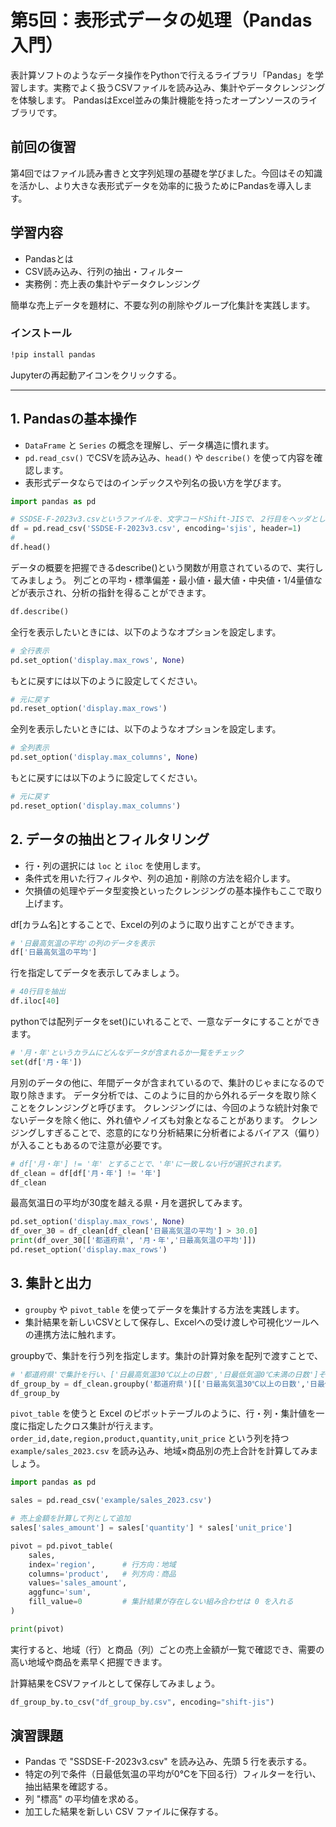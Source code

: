 # 第5回：表形式データの処理（Pandas入門）

表計算ソフトのようなデータ操作をPythonで行えるライブラリ「Pandas」を学習します。実務でよく扱うCSVファイルを読み込み、集計やデータクレンジングを体験します。
PandasはExcel並みの集計機能を持ったオープンソースのライブラリです。

## 前回の復習

第4回ではファイル読み書きと文字列処理の基礎を学びました。今回はその知識を活かし、より大きな表形式データを効率的に扱うためにPandasを導入します。

## 学習内容

- Pandasとは
- CSV読み込み、行列の抽出・フィルター
- 実務例：売上表の集計やデータクレンジング

簡単な売上データを題材に、不要な列の削除やグループ化集計を実践します。

### インストール

```bash
!pip install pandas
```

Jupyterの再起動アイコンをクリックする。

---

## 1. Pandasの基本操作

- `DataFrame` と `Series` の概念を理解し、データ構造に慣れます。
- `pd.read_csv()` でCSVを読み込み、`head()` や `describe()` を使って内容を確認します。
- 表形式データならではのインデックスや列名の扱い方を学びます。

```python
import pandas as pd

# SSDSE-F-2023v3.csvというファイルを、文字コードShift-JISで、２行目をヘッダとして読み込む
df = pd.read_csv('SSDSE-F-2023v3.csv', encoding='sjis', header=1)
# 
df.head()
```

データの概要を把握できるdescribe()という関数が用意されているので、実行してみましょう。
列ごとの平均・標準偏差・最小値・最大値・中央値・1/4量値などが表示され、分析の指針を得ることができます。

```python
df.describe()
```

全行を表示したいときには、以下のようなオプションを設定します。

```python
# 全行表示
pd.set_option('display.max_rows', None)
```

もとに戻すには以下のように設定してください。

```python
# 元に戻す
pd.reset_option('display.max_rows')
```

全列を表示したいときには、以下のようなオプションを設定します。

```python
# 全列表示
pd.set_option('display.max_columns', None)
```

もとに戻すには以下のように設定してください。

```python
# 元に戻す
pd.reset_option('display.max_columns')
```

## 2. データの抽出とフィルタリング

- 行・列の選択には `loc` と `iloc` を使用します。
- 条件式を用いた行フィルタや、列の追加・削除の方法を紹介します。
- 欠損値の処理やデータ型変換といったクレンジングの基本操作もここで取り上げます。

df[カラム名]とすることで、Excelの列のように取り出すことができます。

```python
# '日最高気温の平均'の列のデータを表示
df['日最高気温の平均']
```

行を指定してデータを表示してみましょう。

```python
# 40行目を抽出
df.iloc[40]
```

pythonでは配列データをset()にいれることで、一意なデータにすることができます。

```python
# '月・年'というカラムにどんなデータが含まれるか一覧をチェック
set(df['月・年'])
```

月別のデータの他に、年間データが含まれているので、集計のじゃまになるので取り除きます。
データ分析では、このように目的から外れるデータを取り除くことをクレンジングと呼びます。
クレンジングには、今回のような統計対象でないデータを除く他に、外れ値やノイズも対象となることがあります。
クレンジングしすぎることで、恣意的になり分析結果に分析者によるバイアス（偏り）が入ることもあるので注意が必要です。

```python
# df['月・年'] != '年' とすることで、'年'に一致しない行が選択されます。
df_clean = df[df['月・年'] != '年']
df_clean
```

最高気温日の平均が30度を越える県・月を選択してみます。

```python
pd.set_option('display.max_rows', None)
df_over_30 = df_clean[df_clean['日最高気温の平均'] > 30.0]
print(df_over_30[['都道府県', '月・年','日最高気温の平均']])
pd.reset_option('display.max_rows')
```

## 3. 集計と出力

- `groupby` や `pivot_table` を使ってデータを集計する方法を実践します。
- 集計結果を新しいCSVとして保存し、Excelへの受け渡しや可視化ツールへの連携方法に触れます。

groupbyで、集計を行う列を指定します。集計の計算対象を配列で渡すことで、

```python
# '都道府県'で集計を行い、['日最高気温30℃以上の日数','日最低気温0℃未満の日数']それぞれの、合計（sum）を求めます。
df_group_by = df_clean.groupby('都道府県')[['日最高気温30℃以上の日数','日最低気温0℃未満の日数']].sum()
df_group_by
```

`pivot_table` を使うと Excel のピボットテーブルのように、行・列・集計値を一度に指定したクロス集計が行えます。
`order_id,date,region,product,quantity,unit_price` という列を持つ `example/sales_2023.csv` を読み込み、地域×商品別の売上合計を計算してみましょう。

```python
import pandas as pd

sales = pd.read_csv('example/sales_2023.csv')

# 売上金額を計算して列として追加
sales['sales_amount'] = sales['quantity'] * sales['unit_price']

pivot = pd.pivot_table(
    sales,
    index='region',      # 行方向：地域
    columns='product',   # 列方向：商品
    values='sales_amount',
    aggfunc='sum',
    fill_value=0         # 集計結果が存在しない組み合わせは 0 を入れる
)

print(pivot)
```

実行すると、地域（行）と商品（列）ごとの売上金額が一覧で確認でき、需要の高い地域や商品を素早く把握できます。

計算結果をCSVファイルとして保存してみましょう。

```python
df_group_by.to_csv("df_group_by.csv", encoding="shift-jis")
```

## 演習課題

- Pandas で "SSDSE-F-2023v3.csv" を読み込み、先頭 5 行を表示する。
- 特定の列で条件（日最低気温の平均が0℃を下回る行）フィルターを行い、抽出結果を確認する。
- 列 "標高" の平均値を求める。
- 加工した結果を新しい CSV ファイルに保存する。
